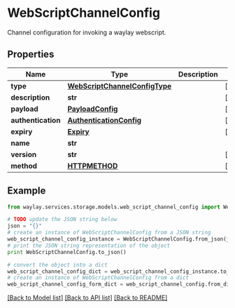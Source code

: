 # WebScriptChannelConfig

Channel configuration for invoking a waylay webscript.

## Properties

Name | Type | Description | Notes
------------ | ------------- | ------------- | -------------
**type** | [**WebScriptChannelConfigType**](WebScriptChannelConfigType.md) |  | [optional] 
**description** | **str** |  | [optional] 
**payload** | [**PayloadConfig**](PayloadConfig.md) |  | [optional] 
**authentication** | [**AuthenticationConfig**](AuthenticationConfig.md) |  | [optional] 
**expiry** | [**Expiry**](Expiry.md) |  | [optional] 
**name** | **str** |  | 
**version** | **str** |  | [optional] 
**method** | [**HTTPMETHOD**](HTTPMETHOD.md) |  | [optional] 

## Example

```python
from waylay.services.storage.models.web_script_channel_config import WebScriptChannelConfig

# TODO update the JSON string below
json = "{}"
# create an instance of WebScriptChannelConfig from a JSON string
web_script_channel_config_instance = WebScriptChannelConfig.from_json(json)
# print the JSON string representation of the object
print WebScriptChannelConfig.to_json()

# convert the object into a dict
web_script_channel_config_dict = web_script_channel_config_instance.to_dict()
# create an instance of WebScriptChannelConfig from a dict
web_script_channel_config_form_dict = web_script_channel_config.from_dict(web_script_channel_config_dict)
```
[[Back to Model list]](../README.md#documentation-for-models) [[Back to API list]](../README.md#documentation-for-api-endpoints) [[Back to README]](../README.md)


